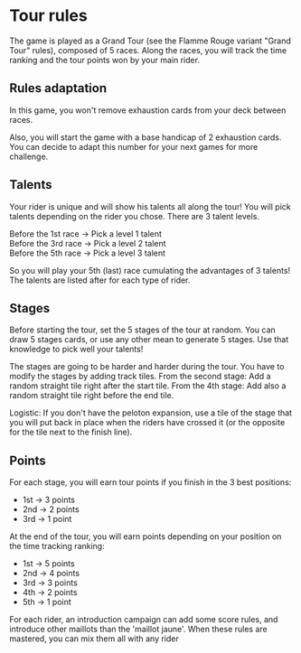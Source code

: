 # Tour rules

The game is played as a Grand Tour (see the Flamme Rouge variant "Grand Tour" rules), composed of 5 races. Along the races, you will track the time ranking and the tour points won by your main rider.

## Rules adaptation

In this game, you won't remove exhaustion cards from your deck between races.

Also, you will start the game with a base handicap of 2 exhaustion cards. You can decide to adapt this number for your next games for more challenge.

## Talents

Your rider is unique and will show his talents all along the tour! You will pick talents depending on the rider you chose. There are 3 talent levels.

Before the 1st race -> Pick a level 1 talent  
Before the 3rd race -> Pick a level 2 talent  
Before the 5th race -> Pick a level 3 talent  

So you will play your 5th (last) race cumulating the advantages of 3 talents!
The talents are listed after for each type of rider.

## Stages

Before starting the tour, set the 5 stages of the tour at random. You can draw 5 stages cards, or use any other mean to generate 5 stages. Use that knowledge to pick well your talents!

The stages are going to be harder and harder during the tour. You have to modify the stages by adding track tiles.
From the second stage: Add a random straight tile right after the start tile.
From the 4th stage: Add also a random straight tile right before the end tile.

Logistic: If you don't have the peloton expansion, use a tile of the stage that you will put back in place when the riders have crossed it (or the opposite for the tile next to the finish line).

## Points

For each stage, you will earn tour points if you finish in the 3 best positions:
- 1st -> 3 points
- 2nd -> 2 points
- 3rd -> 1 point

At the end of the tour, you will earn points depending on your position on the time tracking ranking:
- 1st -> 5 points
- 2nd -> 4 points
- 3rd -> 3 points
- 4th -> 2 points
- 5th -> 1 point

For each rider, an introduction campaign can add some score rules, and introduce other maillots than the 'maillot jaune'. When these rules are mastered, you can mix them all with any rider

